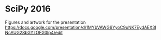 # SciPy 2016

Figures and artwork for the presentation 
https://docs.google.com/presentation/d/1MYbVAWG6YyoC9uNK7EydAEX3INcAUG28bGYzOFG0lp4/edit
